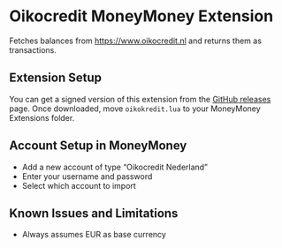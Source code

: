 # Oikocredit MoneyMoney Extension

Fetches balances from https://www.oikocredit.nl and returns them as transactions.

## Extension Setup

You can get a signed version of this extension from the [GitHub releases](https://github.com/adri/moneymoney-oikocredit-nl/releases/latest) page.
Once downloaded, move `oikokredit.lua` to your MoneyMoney Extensions folder.

## Account Setup in MoneyMoney

* Add a new account of type “Oikocredit Nederland”
* Enter your username and password
* Select which account to import

## Known Issues and Limitations

* Always assumes EUR as base currency
